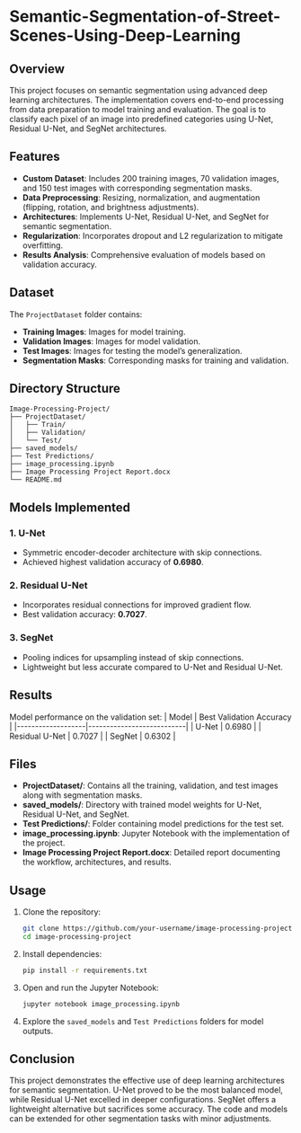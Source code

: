 # Semantic-Segmentation-of-Street-Scenes-Using-Deep-Learning

## Overview
This project focuses on semantic segmentation using advanced deep learning architectures. The implementation covers end-to-end processing from data preparation to model training and evaluation. The goal is to classify each pixel of an image into predefined categories using U-Net, Residual U-Net, and SegNet architectures.

## Features
- **Custom Dataset**: Includes 200 training images, 70 validation images, and 150 test images with corresponding segmentation masks.
- **Data Preprocessing**: Resizing, normalization, and augmentation (flipping, rotation, and brightness adjustments).
- **Architectures**: Implements U-Net, Residual U-Net, and SegNet for semantic segmentation.
- **Regularization**: Incorporates dropout and L2 regularization to mitigate overfitting.
- **Results Analysis**: Comprehensive evaluation of models based on validation accuracy.

## Dataset
The `ProjectDataset` folder contains:
- **Training Images**: Images for model training.
- **Validation Images**: Images for model validation.
- **Test Images**: Images for testing the model’s generalization.
- **Segmentation Masks**: Corresponding masks for training and validation.

## Directory Structure
```
Image-Processing-Project/
├── ProjectDataset/
│   ├── Train/
│   ├── Validation/
│   └── Test/
├── saved_models/
├── Test Predictions/
├── image_processing.ipynb
├── Image Processing Project Report.docx
└── README.md
```

## Models Implemented
### 1. U-Net
- Symmetric encoder-decoder architecture with skip connections.
- Achieved highest validation accuracy of **0.6980**.

### 2. Residual U-Net
- Incorporates residual connections for improved gradient flow.
- Best validation accuracy: **0.7027**.

### 3. SegNet
- Pooling indices for upsampling instead of skip connections.
- Lightweight but less accurate compared to U-Net and Residual U-Net.

## Results
Model performance on the validation set:
| Model            | Best Validation Accuracy |
|-------------------|---------------------------|
| U-Net            | 0.6980                    |
| Residual U-Net   | 0.7027                    |
| SegNet           | 0.6302                    |

## Files
- **ProjectDataset/**: Contains all the training, validation, and test images along with segmentation masks.
- **saved_models/**: Directory with trained model weights for U-Net, Residual U-Net, and SegNet.
- **Test Predictions/**: Folder containing model predictions for the test set.
- **image_processing.ipynb**: Jupyter Notebook with the implementation of the project.
- **Image Processing Project Report.docx**: Detailed report documenting the workflow, architectures, and results.

## Usage
1. Clone the repository:
   ```bash
   git clone https://github.com/your-username/image-processing-project.git
   cd image-processing-project
   ```

2. Install dependencies:
   ```bash
   pip install -r requirements.txt
   ```

3. Open and run the Jupyter Notebook:
   ```bash
   jupyter notebook image_processing.ipynb
   ```

4. Explore the `saved_models` and `Test Predictions` folders for model outputs.

## Conclusion
This project demonstrates the effective use of deep learning architectures for semantic segmentation. U-Net proved to be the most balanced model, while Residual U-Net excelled in deeper configurations. SegNet offers a lightweight alternative but sacrifices some accuracy. The code and models can be extended for other segmentation tasks with minor adjustments.


